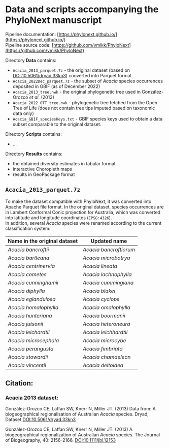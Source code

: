 # Data and scripts accompanying the PhyloNext manuscript

Pipeline documentation: [https://phylonext.github.io/](https://phylonext.github.io/)  
Pipeline source code: [https://github.com/vmikk/PhyloNext](https://github.com/vmikk/PhyloNext)  

Directory **Data** contains:  
- `Acacia_2013_parquet.7z` - the original dataset (based on [DOI:10.5061/dryad.33kn3](https://datadryad.org/stash/dataset/doi:10.5061/dryad.33kn3)) converted into Parquet format  
- `Acacia_2022Dec_parquet.7z` - the subset of *Acacia* species occurrences deposited in GBIF (as of December 2022)  
- `Acacia_2013_tree.nwk` - the original phylogenetic tree used in González-Orozco *et al.* (2013)  
- `Acacia_2022_OTT_tree.nwk` - phylogenetic tree fetched from the Open Tree of Life (does not contain tree tips imputed based on taxonomic data only)  
- `Acacia_GBIF_speciesKeys.txt` - GBIF species keys used to obtain a data subset comparable to the original dataset.  


Directory **Scripts** contains:  
- ...


Directory **Results** contains:  
- the obtained diversity estimates in tabular format  
- interactive Choropleth maps  
- results in GeoPackage format  



## `Acacia_2013_parquet.7z`

To make the dataset compatible with PhyloNext, it was converted into Apache Parquet file format. In the original dataset, species occurrences are in Lambert Conformal Conic projection for Australia, which was converted into latitude and longitude coordinates (`EPSG:4326`).  
In addition, several *Acacia* species were renamed according to the current classification system:

| Name in the original dataset | Updated name           |
| ---------------------------- | ---------------------- |
| *Acacia bancroftii*          | *Acacia bancroftiorum* |
| *Acacia bartleana*           | *Acacia microbotrya*   |
| *Acacia centrinervia*        | *Acacia lineata*       |
| *Acacia cometes*             | *Acacia lachnophylla*  |
| *Acacia cunninghamii*        | *Acacia cummingiana*   |
| *Acacia diphylla*            | *Acacia blakei*        |
| *Acacia eglandulosa*         | *Acacia cyclops*       |
| *Acacia homalophylla*        | *Acacia omalophylla*   |
| *Acacia hunteriana*          | *Acacia boormanii*     |
| *Acacia jutsonii*            | *Acacia heteroneura*   |
| *Acacia leichardtii*         | *Acacia leichhardtii*  |
| *Acacia microcephala*        | *Acacia microcybe*     |
| *Acacia perangusta*          | *Acacia fimbriata*     |
| *Acacia stowardii*           | *Acacia chamaeleon*    |
| *Acacia vincentii*           | *Acacia deltoidea*     |


## Citation:

### Acacia 2013 dataset:

González-Orozco CE, Laffan SW, Knerr N, Miller JT. (2013) Data from: A biogeographical regionalisation of Australian *Acacia* species. Dryad, Dataset [DOI:10.5061/dryad.33kn3](https://datadryad.org/stash/dataset/doi:10.5061/dryad.33kn3)  

González-Orozco CE, Laffan SW, Knerr N, Miller JT. (2013) A biogeographical regionalization of Australian *Acacia* species. The Journal of Biogeography, 40: 2156-2166. [DOI:10.1111/jbi.12153](https://onlinelibrary.wiley.com/doi/10.1111/jbi.12153)  


